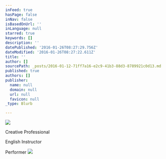 ```yaml
---
inFeed: true
hasPage: false
inNav: false
isBasedOnUrl: ''
inLanguage: null
starred: true
keywords: []
description: ''
datePublished: '2016-01-26T08:27:29.756Z'
dateModified: '2016-01-26T08:27:22.611Z'
title: ''
author: []
sourcePath: _posts/2016-01-12-71ff7a16-e2c9-41b3-88d3-8789921c0d13.md
published: true
authors: []
publisher:
  name: null
  domain: null
  url: null
  favicon: null
_type: Blurb

---
```

![](https://s3-us-west-2.amazonaws.com/the-grid-img/p/c648b2efb4521f5ed327183f6c3ef943e3cb8d09.jpg)

Creative Professional

English Instructor 

Performer
![](https://the-grid-user-content.s3-us-west-2.amazonaws.com/4c1320f8-c0e0-409b-a367-0ac1aa32e399.jpg)